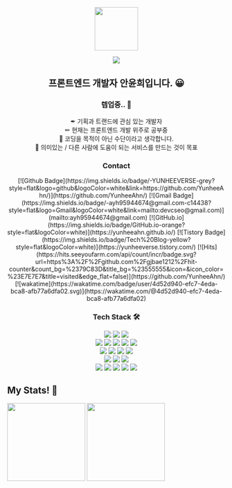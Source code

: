 <div align="center"><img width=100 height=100 src="https://github.githubassets.com/images/mona-loading-default.gif" /></div>
<p align=center>
<img src="https://capsule-render.vercel.app/api?type=cylinder&color=E5CCFF&height=160&section=header&text=YUNHEEVERSE⭐&fontSize=90&&animation=fadeIn&fontColor=FFFFFF"></image>
</p>

<h2 align=center>
  프론트엔드 개발자 안윤희입니다. 😀
</h3>
<h3 align=center>
  렙업중.. 🌳
</h3>
</hr>
<p align=center>  
 ✒ 기획과 트랜드에 관심 있는 개발자 </br>
 ✏ 현재는 프론트엔드 개발 위주로 공부중 </br>
 🔑 코딩을 목적이 아닌 수단이라고 생각합니다. </br>
 🎨 의미있는 / 다른 사람에 도움이 되는 서비스를 만드는 것이 목표 </br>
</p>


<h3 align=center>
  Contact
</h3>
</hr>
<p align=center>
  [![Github Badge](https://img.shields.io/badge/-YUNHEEVERSE-grey?style=flat&logo=github&logoColor=white&link=https://github.com/YunheeAhn/)](https://github.com/YunheeAhn/) 
[![Gmail Badge](https://img.shields.io/badge/-ayh95944674@gmail.com-c14438?style=flat&logo=Gmail&logoColor=white&link=mailto:devcseo@gmail.com)](mailto:ayh95944674@gmail.com) 
[![GitHub.io](https://img.shields.io/badge/GitHub.io-orange?style=flat&logoColor=white)](https://yunheeahn.github.io/)
[![Tistory Badge](https://img.shields.io/badge/Tech%20Blog-yellow?style=flat&logoColor=white)](https://yunheeverse.tistory.com/)
[![Hits](https://hits.seeyoufarm.com/api/count/incr/badge.svg?url=https%3A%2F%2Fgithub.com%2Fgjbae1212%2Fhit-counter&count_bg=%2379C83D&title_bg=%23555555&icon=&icon_color=%23E7E7E7&title=visited&edge_flat=false)](https://github.com/YunheeAhn/)
[![wakatime](https://wakatime.com/badge/user/4d52d940-efc7-4eda-bca8-afb77a6dfa02.svg)](https://wakatime.com/@4d52d940-efc7-4eda-bca8-afb77a6dfa02)
</p>


<h3 align=center>
  Tech Stack 🛠
</h3>
</hr>
<div align=center>
  <img src="https://img.shields.io/badge/html5-E34F26?style=for-the-badge&logo=html5&logoColor=white">
  <img src="https://img.shields.io/badge/javascript-F7DF1E?style=for-the-badge&logo=javascript&logoColor=white">
  <img src="https://img.shields.io/badge/jquery-0769AD?style=for-the-badge&logo=jquery&logoColor=white">
</div>

<div align=center>
  <img src="https://img.shields.io/badge/css3-1572B6?style=for-the-badge&logo=css3&logoColor=white">
  <img src="https://img.shields.io/badge/sass-CC6699?style=for-the-badge&logo=sass&logoColor=white">
  <img src="https://img.shields.io/badge/styledcomponents-DB7093?style=for-the-badge&logo=styledcomponents&logoColor=white">
  <img src="https://img.shields.io/badge/fontawesome-528DD7?style=for-the-badge&logo=fontawesome&logoColor=white">
  <img src="https://img.shields.io/badge/bootstrap-7952B3?style=for-the-badge&logo=bootstrap&logoColor=white">

  
</div>

<div align=center>
  <img src="https://img.shields.io/badge/react-61DAFB?style=for-the-badge&logo=react&logoColor=white">
  <img src="https://img.shields.io/badge/chakraui-319795?style=for-the-badge&logo=chakraui&logoColor=white">
  <img src="https://img.shields.io/badge/nodedotjs-339933?style=for-the-badge&logo=nodedotjs&logoColor=white">
  <img src="https://img.shields.io/badge/npm-CB3837?style=for-the-badge&logo=npm&logoColor=white">
  
</div>

<div align=center>
  <img src="https://img.shields.io/badge/figma-F24E1E?style=for-the-badge&logo=figma&logoColor=white">
  <img src="https://img.shields.io/badge/adobephotoshop-31A8FF?style=for-the-badge&logo=adobephotoshop&logoColor=white">
  <img src="https://img.shields.io/badge/adobeillustrator-FF9A00?style=for-the-badge&logo=adobeillustrator&logoColor=white">
</div>

<div align=center>
  <img src="https://img.shields.io/badge/visualstudiocode-0078d7?style=for-the-badge&logo=visualstudiocode&logoColor=white">
  <img src="https://img.shields.io/badge/notion-000000?style=for-the-badge&logo=notion&logoColor=white">
  <img src="https://img.shields.io/badge/github-181717?style=for-the-badge&logo=github&logoColor=white">
  <img src="https://img.shields.io/badge/git-F05032?style=for-the-badge&logo=git&logoColor=white">
  <img src="https://img.shields.io/badge/slack-4A154B?style=for-the-badge&logo=slack&logoColor=white">
</div>

## My Stats! 🍭
<p>
  <img height="180em" src="https://github-readme-stats.vercel.app/api?username=YunheeAhn&show_icons=true&include_all_commits=true&bg_color=30,e96443,904e95&title_color=fff&text_color=fff">
  <img height="180em" src="https://github-readme-stats.vercel.app/api/top-langs/?username=YunheeAhn&layout=compact&bg_color=30,e96443,904e95&title_color=fff&text_color=fff">
</p>
